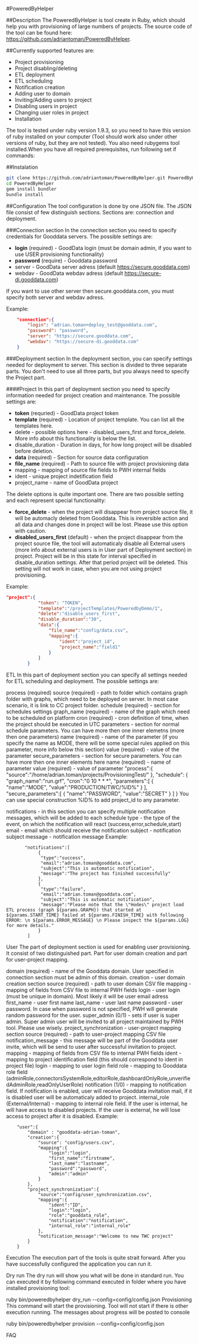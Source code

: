 #PoweredByHelper

##Description
The PoweredByHelper is tool create in Ruby, which should help you with provisioning of large numbers of projects. The source code of the tool can be found here: https://github.com/adriantoman/PoweredByHelper.

##Currently supported features are:

* Project provisioning
* Project disabling/deleting
* ETL deployment
* ETL scheduling
* Notification creation
* Adding user to domain
* Inviting/Adding users to project
* Disabling users in project
* Changing user roles in project
* Installation

The tool is tested under ruby version 1.9.3, so you need to have this version of ruby installed on your computer (Tool should work also under other versions of ruby, but they are not tested). You also need rubygems tool installed.When you have all required prerequisites, run following set if commands:

##Instalation
```bash
git clone https://github.com/adriantoman/PoweredByHelper.git PoweredByHelper
cd PoweredByHelper
gem install bundler
bundle install
```
##Configuration
The tool configuration is done by one JSON file. The JSON file consist of few distinguish sections. Sections are: connection and deployment.

###Connection section
In the connection section you need to specify credentials for Gooddata servers. The possible settings are:

* **login** (required) - GoodData login (must be domain admin, if you want to use USER provisioning functionality)
* **password** (require) - Gooddata password
* server - GoodData server adress (default https://secure.gooddata.com)
* webdav - GoodData webdav adress (default https://secure-di.gooddata.com)

If you want to use other server then secure.gooddata.com, you must specify both server and webdav adress.

Example:
```json
    "connection":{
        "login": "adrian.toman+deploy_test@gooddata.com",
        "password": "password",
        "server": "https://secure.gooddata.com",
        "webdav": "https://secure-di.gooddata.com"
    }
```


###Deployment section
In the deployment section, you can specify settings needed for deployment to server. This section is divided to three separate parts. You don't need to use all three parts, but you always need to specify the Project part.

####Project
In this part of deployment section you need to specify information needed for project creation and maintenance. The possible settings are:

* **token** (requried) - GoodData project token
* **template** (required) - Location of project template. You can list all the templates here.
* delete - possible options here - disabled_users_first and force_delete. More info about this functionality is below the list.
* disable_duration - Duration in days, for how long project will be disabled before deletion.
* **data** (required) - Section for source data configuration
* **file_name** (required) - Path to source file with project provisioning data
* mapping - mapping of source file fields to PWH internal fields
* ident - unique project indetification field
* project_name - name of GoodData project

The delete options is quite important one. There are two possible setting and each represent special functionality:

* **force_delete** - when the project will disappear from project source file, it will be automacly deleted from Gooddata. This is ireversible action and all data and changes done in project will be lost. Please use this option with caution.
* **disabled_users_first** (default) - when the project disappear from the project source file, the tool will automaticaly disable all External users (more info about external users is in User part of Deployment section) in project. Project will be in this state for interval specified in disable_duration settings. After that period project will be deleted. This setting will not work in case, when you are not using project provisioning.

Example:
```json
"project":{
            "token": "TOKEN",
            "template":"/projectTemplates/PoweredbyDemo/1",
            "delete":"disable_users_first",
            "disable_duration":"30",
            "data":{
                "file_name":"config/data.csv",
                "mapping":{
                    "ident":"project_id",
                    "project_name":"field1"
                }
            }
        }
```        

ETL
In this part of deployment section you can specify all settings needed for ETL scheduling and deployment. The possible settings are:

process (required)
source (required) - path to folder which contains graph folder with graphs, which need to be deployed on server. In most case scenario, it is link to CC project folder.
schedule (required) - section for schedules settings
graph_name (required) - name of the graph which need to be scheduled on platform
cron (required) - cron definition of time, when the project should be executed in UTC
parameters - section for normal schedule parameters. You can have more then one inner elemetns (more then one parameters)
name (required) - name of the parameter (if you specify the name as MODE, there will be some special rules applied on this parameter, more info below this section)
value (required) - value of the parameter
secure_parameters - section for secure parameters. You can have more then one inner elements here
name (required) - name of parameter
value (required) - value of parameter
        "process":{
            "source":"/home/adrian.toman/projects/ProvisioningTest/"
        },
		"schedule":  {
            "graph_name":"run.grf",
            "cron":"0 10 * * *",
            "parameters":[
                {
                    "name":"MODE",
                    "value":"PRODUCTION/TWC/%ID%"
                }
            ],
            "secure_parameters":[
                {
                    "name":"PASSWORD",
                    "value":"SECRET"
                }
            ]
        }
You can use special construction %ID% to add project_id to any parameter.

notifications - in this section you can specify multiple notification messages, which will be added to each schedule
type - the type of the event, on which the notification will react (success,error,schedule,start)
email -  email which should receive the notification
subject - notification subject
message - notification message
Example:

           "notifications":[
                {
                 "type":"success",
                 "email":"adrian.toman@gooddata.com",
                 "subject":"This is automatic notification",
                 "message":"The project has finished successfully"
                },
                {
                 "type":"failure",
                 "email":"adrian.toman@gooddata.com",
                 "subject":"This is automatic notification",
                 "message":"Please note that the \"Hodes\" project load ETL process (graph ${params.GRAPH}) that started at ${params.START_TIME} failed at ${params.FINISH_TIME} with following ERROR: \n ${params.ERROR_MESSAGE} \n Please inspect the ${params.LOG} for more details."
                }
            ]


User
The part of deployment section is used for enabling user provisioning. It consist of two distinguished part. Part for user domain creation and part for user-project mapping.

domain (required) - name of the Gooddata domain. User specified in connection section must be admin of this domain.
creation - user domain creation section
source (required) - path to user domain CSV file
mapping - mapping of fields from CSV file to internal PWH fields
login - user login (must be unique in domain). Most likely it will be user email adress
first_name - user first name
last_name - user last name
password - user password. In case when password is not specified, PWH will generate random password for the user.
super_admin (0/1) - sets if user is super admin. Super admin user will be invited to all project maintained by PWH tool. Please use wisely.
project_synchronization - user-project mapping section
source (required) -  path to user-project mapping CSV file
notification_message - this message will be part of the Gooddata user invite, which will be send to user after successful invitation to project.
mapping - mapping of fields from CSV file to internal PWH fields
ident - mapping to project identification field (this should correspond to ident in project file)
login - mapping to user login field
role - mapping to Gooddata role field (adminRole,connectorsSystemRole,editorRole,dashboardOnlyRole,unverifiedAdminRole,readOnlyUserRole)
notification (1/0) - mapping to notification field. If notification is enabled, user will receive Gooddata invitation mail, if it is disabled user will be automaticaly added to project.
internal_role (External/Internal) - mapping to internal role field. If the user is internal, he will have access to disabled projects. If the user is external, he will lose access to project after it is disabled.
Example:

        "user":{
            "domain" : "gooddata-adrian-toman",
            "creation":{
                "source": "config/users.csv",
                "mapping":{
                    "login":"login",
                    "first_name":"firstname",
                    "last_name":"lastname",
                    "password":"password",
                    "admin":"admin"
                }
            },
            "project_synchronization":{
                "source":"config/user_synchronization.csv",
                "mapping":{
                    "ident":"ID",
                    "login":"login",
                    "role":"gooddata_role",
                    "notification":"notification",
                    "internal_role":"internal_role"
                },
                "notification_message":"Welcome to new TWC project"
            }
        }
Execution
The execution part of the tools is quite strait forward. After you have successfully configured the application you can run it.

Dry run
The dry run will show you what will be done in standard run. You can executed it by following command executed in folder where you have installed provisioning tool:

ruby bin/poweredbyhelper dry_run --config=config/config.json
Provisioning
This command will start the provisioning. Tool will not start if there is other execution running. The messages about progress will be posted to console

ruby bin/poweredbyhelper provision --config=config/config.json





FAQ



